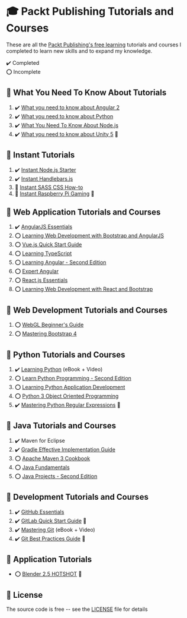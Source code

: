 # :mortar_board: Packt Publishing Tutorials and Courses

These are all the [Packt Publishing's free learning][packt] tutorials and courses I completed to learn new skills and to expand my knowledge.

:heavy_check_mark: Completed  
:o: Incomplete

## :beginner: What You Need To Know About Tutorials

1. :heavy_check_mark: [What you need to know about Angular 2](what-you-need-to-know-about-angular-2/)
2. :heavy_check_mark: [What you need to know about Python](what-you-need-to-know-about-python/)
3. :heavy_check_mark: [What You Need To Know About Node.js](what-you-need-to-know-about-nodejs/)
4. :heavy_check_mark: [What you need to know about Unity 5](https://github.com/learning-game-development/learning-unity-game-development/tree/master/What-you-need-to-know-about-Unity) :rocket:

## :beginner: Instant Tutorials

1. :heavy_check_mark: [Instant Node.js Starter](instant-nodejs-starter/)
2. :heavy_check_mark: [Instant Handlebars.js](instant-handlebars/)
3. :construction: [Instant SASS CSS How-to](/)
4. :construction: [Instant Raspberry Pi Gaming](/) :rocket:

## :beginner: Web Application Tutorials and Courses

1. :heavy_check_mark: [AngularJS Essentials](angularjs-essentials/)
2. :o: [Learning Web Development with Bootstrap and AngularJS](learning-web-development-with-bootstrap-and-angularjs/)
3. :o: [Vue.js Quick Start Guide](vuejs-quick-start-guide/)
4. :o: [Learning TypeScript](learning-typescript/)
5. :o: [Learning Angular - Second Edition](learning-angular-second-edition/)
6. :o: [Expert Angular](expert-angular/)
7. :o: [React.js Essentials](reactjs-essentials/)
8. :o: [Learning Web Development with React and Bootstrap](learning-web-development-with-react-and-bootstrap/)

## :beginner: Web Development Tutorials and Courses

1. :o: [WebGL Beginner's Guide](webgl-beginners-guide/)
2. :o: [Mastering Bootstrap 4](mastering-bootstrap-4/)

## :beginner: Python Tutorials and Courses

1. :heavy_check_mark: [Learning Python](learning-python/) (eBook + Video)
2. :o: [Learn Python Programming - Second Edition](learn-python-programming-second-edition/)
3. :o: [Learning Python Application Development](learning-python-application-development/)
4. :o: [Python 3 Object Oriented Programming](python-3-object-oriented-programming/)
5. :heavy_check_mark: [Mastering Python Regular Expressions](https://www.packtpub.com/product/mastering-python-regular-expressions/9781783283156) :link:

## :beginner: Java Tutorials and Courses

1. :heavy_check_mark: Maven for Eclipse
2. :heavy_check_mark: [Gradle Effective Implementation Guide](gradle-effective-implementation-guide/)
3. :o: [Apache Maven 3 Cookbook](apache-maven-3-cookbook/)
4. :o: [Java Fundamentals](java-fundamentals/)
5. :o: [Java Projects - Second Edition](java-projects-second-edition/)

## :beginner: Development Tutorials and Courses

1. :heavy_check_mark: [GitHub Essentials](github-essentials/)
2. :heavy_check_mark: [GitLab Quick Start Guide](https://www.packtpub.com/product/gitlab-quick-start-guide/9781789534344) :link:
3. :heavy_check_mark: [Mastering Git](mastering-git/) (eBook + Video)
4. :heavy_check_mark: [Git Best Practices Guide](https://www.packtpub.com/product/git-best-practices-guide/9781783553730) :link:

## :beginner: Application Tutorials

- :o: [Blender 2.5 HOTSHOT](https://github.com/learning-game-development/learning-game-development-tools/tree/master/learning-blender/blender-25-hotshot) :rocket:

## :page_with_curl: License

The source code is free -- see the [LICENSE](LICENSE) file for details

[packt]: (https://www.packtpub.com/free-learning)
